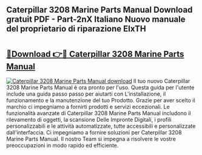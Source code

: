 ## Caterpillar 3208 Marine Parts Manual Download gratuit PDF - Part-2nX Italiano Nuovo manuale del proprietario di riparazione EIxTH

# <h2><a href="http://dfc0jh.blite.top/?on=Caterpillar+3208+Marine+Parts+Manual">🔗Download 👉🔴 Caterpillar 3208 Marine Parts Manual</a></h2>

[![Caterpillar 3208 Marine Parts Manual download](https://i.imgur.com/lujVjoI.png)](http://dfc0jh.blite.top/?on=Caterpillar+3208+Marine+Parts+Manual)
Il tuo nuovo Caterpillar 3208 Marine Parts Manual è ora pronto per l'uso. Questa guida per l'utente include una guida passo passo per aiutarti con L'installazione, il funzionamento e la manutenzione del tuo Prodotto. Grazie per aver scelto il marchio ci impegniamo a fornirti prodotti e servizi eccezionali. Le funzionalità avanzate di Caterpillar 3208 Marine Parts Manual includono il rilevamento di oggetti, la scansione Delle Impronte Digitali, i profili personalizzabili e le attività automatizzate, tutte accessibili e personalizzate dall'interfaccia. Ci impegniamo a fornire soluzioni per Caterpillar 3208 Marine Parts Manual. Il nostro Team si impegna a risolvere le vostre preoccupazioni in modo rapido ed efficiente.
